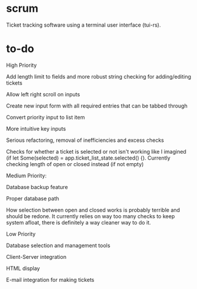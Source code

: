 # scrum

Ticket tracking software using a terminal user interface (tui-rs).



# to-do
High Priority

Add length limit to fields and more robust string checking for adding/editing tickets

Allow left right scroll on inputs

Create new input form with all required entries that can be tabbed through

Convert priority input to list item

More intuitive key inputs

Serious refactoring, removal of inefficiencies and excess checks

Checks for whether a ticket is selected or not isn't working like I imagined (if let Some(selected) = app.ticket_list_state.selected() {).  Currently checking length of open or closed instead (if not empty)


Medium Priority:

Database backup feature

Proper database path

How selection between open and closed works is probably terrible and should be redone.  It currently relies on way too many checks to keep system afloat, there is definitely a way cleaner way to do it.



Low Priority

Database selection and management tools

Client-Server integration

HTML display

E-mail integration for making tickets
